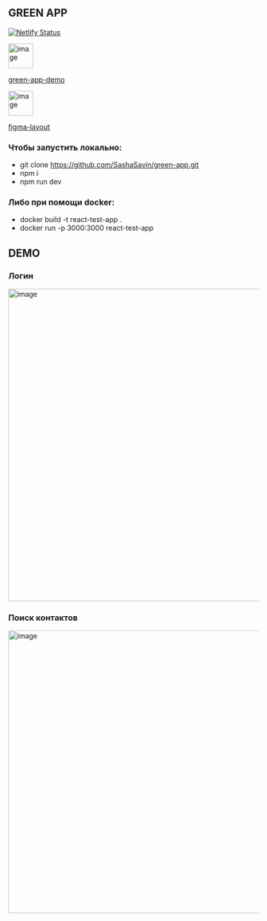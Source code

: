 ## GREEN APP
[![Netlify Status](https://api.netlify.com/api/v1/badges/0492b826-f0ba-429b-b515-a69df2017096/deploy-status)](https://app.netlify.com/sites/courageous-speculoos-7a5944/deploys)


<img width="50" alt="image" src="https://github.com/SashaSavin/green-app/assets/44065485/23575380-742b-4608-931c-45e5420b7c3a">

[green-app-demo](https://green-app-test.netlify.app/)

<img width="50" alt="image" src="https://github.com/SashaSavin/green-app/assets/44065485/6dcc361e-7f05-46b6-a96e-9779640ce521">

[figma-layout](https://www.figma.com/file/q5AAbApJBt5SAEiDkMtMt1/WhatsApp--Desktop-Redesign-(Community)?type=design&node-id=129%3A2333&t=WPR578ZAeQUFgznT-1)


### Чтобы запустить локально:

- git clone https://github.com/SashaSavin/green-app.git
- npm i
- npm run dev

### Либо при помощи docker:

- docker build -t react-test-app .
- docker run -p 3000:3000 react-test-app

## DEMO
### Логин
<img width="628" alt="image" src="https://github.com/SashaSavin/green-app/assets/44065485/5bf03439-6769-4afd-8b4f-198729ebc044">

### Поиск контактов
<img width="568" alt="image" src="https://github.com/SashaSavin/green-app/assets/44065485/fabb4a65-70ce-4adc-aea9-6e4bf7a167a0">




